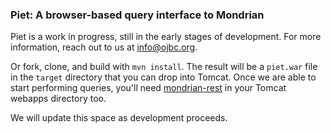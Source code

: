 ### Piet: A browser-based query interface to Mondrian

Piet is a work in progress, still in the early stages of development. For more information, reach out to us at info@ojbc.org.

Or fork, clone, and build with `mvn install`.  The result will be a `piet.war` file in the `target` directory that you can drop into
Tomcat.  Once we are able to start performing queries, you'll need [mondrian-rest](https://github.com/ojbc/mondrian-rest) in your Tomcat webapps
directory too.

We will update this space as development proceeds.

